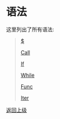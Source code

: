# 语法

这里列出了所有语法:
> [\$](replace.md)
>
> [Call](call.md)
> 
> [If](if.md)
> 
> [While](while.md)
> 
> [Func](func.md)
>
> [Iter](iter.md)


[返回上级](../README.md)